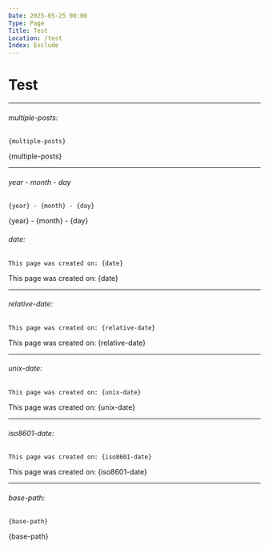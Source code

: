 ```yaml
---
Date: 2025-05-25 00:00
Type: Page
Title: Test
Location: /test
Index: Exclude
---
```


# Test

---

###### multiple-posts:

```
{multiple-posts}
```

{multiple-posts}

---

###### year - month - day

```
{year} - {month} - {day}
```

{year} - {month} - {day}

###### date:

```
This page was created on: {date}
```

This page was created on: {date}

---

###### relative-date:

```
This page was created on: {relative-date}
```

This page was created on: {relative-date}

---

###### unix-date:

```
This page was created on: {unix-date}
```

This page was created on: {unix-date}

----

###### iso8601-date:

```
This page was created on: {iso8601-date}
```

This page was created on: {iso8601-date}

---

###### base-path:

```
{base-path}
```

{base-path}
